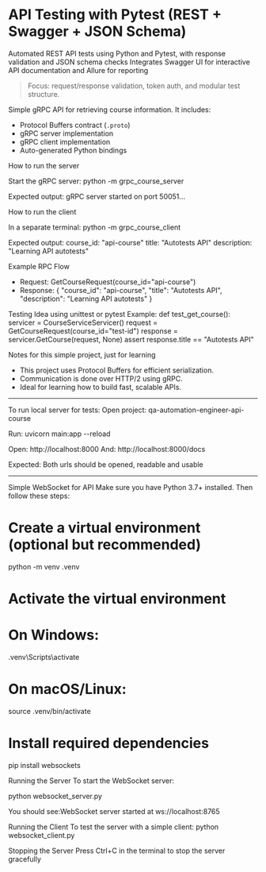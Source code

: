 # API Testing with Pytest (REST + Swagger + JSON Schema)

Automated REST API tests using Python and Pytest, with response validation and JSON schema checks 
Integrates Swagger UI for interactive API documentation and Allure for reporting

> Focus: request/response validation, token auth, and modular test structure.



Simple gRPC API for retrieving course information. It includes:

- Protocol Buffers contract (`.proto`)
- gRPC server implementation
- gRPC client implementation
- Auto-generated Python bindings

How to run the server

Start the gRPC server:
python -m grpc_course_server

Expected output:
gRPC server started on port 50051...

How to run the client

In a separate terminal:
python -m grpc_course_client

Expected output:
course_id: "api-course"
title: "Autotests API"
description: "Learning API autotests"

Example RPC Flow
- Request: GetCourseRequest(course_id="api-course")
- Response:
{
  "course_id": "api-course",
  "title": "Autotests API",
  "description": "Learning API autotests"
}

Testing Idea using unittest or pytest
Example:
def test_get_course():
    servicer = CourseServiceServicer()
    request = GetCourseRequest(course_id="test-id")
    response = servicer.GetCourse(request, None)
    assert response.title == "Autotests API"

Notes for this simple project, just for learning
- This project uses Protocol Buffers for efficient serialization.
- Communication is done over HTTP/2 using gRPC.
- Ideal for learning how to build fast, scalable APIs.

________________________

To run local server for tests:
Open project: qa-automation-engineer-api-course

Run:
uvicorn main:app --reload

Open: http://localhost:8000
And:  http://localhost:8000/docs

Expected: Both urls should be opened, readable and usable

____

Simple WebSocket for API
Make sure you have Python 3.7+ installed. Then follow these steps:
# Create a virtual environment (optional but recommended)
python -m venv .venv

# Activate the virtual environment
# On Windows:
.venv\Scripts\activate
# On macOS/Linux:
source .venv/bin/activate

# Install required dependencies
pip install websockets


Running the Server
To start the WebSocket server:

python websocket_server.py

You should see:WebSocket server started at ws://localhost:8765

Running the Client
To test the server with a simple client:
python websocket_client.py


Stopping the Server
Press Ctrl+C in the terminal to stop the server gracefully
